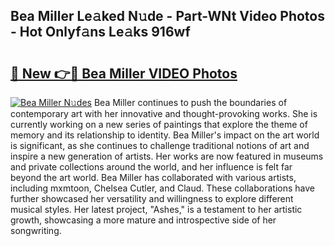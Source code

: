 ## Bea Miller Le𝚊ked N𝚞de - Part-WNt Video Photos - Hot Onlyf𝚊ns Le𝚊ks 916wf

# <h2><a href="http://ab35653.deff.icu/?id=Bea+Miller">🔗 New 👉🔴 Bea Miller VIDEO Photos</a></h2>

[![Bea Miller N𝚞des](https://i.imgur.com/rIISA9y.gif)](http://ab35653.deff.icu/?id=Bea+Miller)
Bea Miller continues to push the boundaries of contemporary art with her innovative and thought-provoking works. She is currently working on a new series of paintings that explore the theme of memory and its relationship to identity. Bea Miller's impact on the art world is significant, as she continues to challenge traditional notions of art and inspire a new generation of artists. Her works are now featured in museums and private collections around the world, and her influence is felt far beyond the art world. Bea Miller has collaborated with various artists, including mxmtoon, Chelsea Cutler, and Claud. These collaborations have further showcased her versatility and willingness to explore different musical styles. Her latest project, "Ashes," is a testament to her artistic growth, showcasing a more mature and introspective side of her songwriting.
